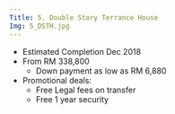 ```yaml
---
Title: 5. Double Story Terrance House
Img: 5_DSTH.jpg
---
```


* Estimated Completion Dec 2018
* From RM 338,800
    - Down payment as low as RM 6,880
* Promotional deals:
    - Free Legal fees on transfer
    - Free 1 year security